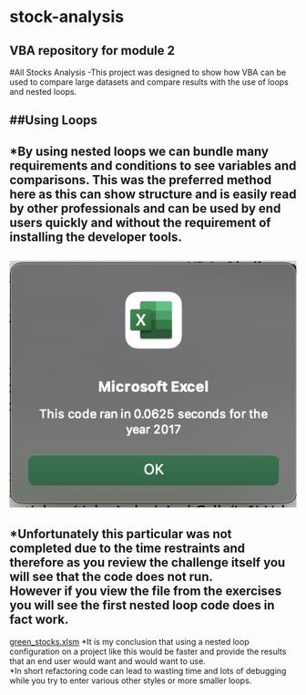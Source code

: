 # stock-analysis
VBA repository for module 2
---
#All Stocks Analysis
-This project was designed to show how VBA can be used to compare large datasets and compare results with the use of loops and nested loops.

##Using Loops
---
*By using nested loops we can bundle many requirements and conditions to see variables and comparisons.  This was the preferred method here as this can show structure and is easily read by other professionals and can be used by end users quickly and without the requirement of installing the developer tools.  
---
![Screen Shot of 2017.png](https://github.com/GrahamNeal13/stock-analysis/blob/main/Screen%20Shot%20of%202017.png)
---
*Unfortunately this particular was not completed due to the time restraints and therefore as you review the challenge itself you will see that the code does not run.  
However if you view the file from the exercises you will see the first nested loop code does in fact work.  
---
[green_stocks.xlsm](https://github.com/GrahamNeal13/stock-analysis/blob/main/green_stocks.xlsm)
*It is my conclusion that using a nested loop configuration on a project like this would be faster and provide the results that an end user would want and would want to use.  
*In short refactoring code can lead to wasting time and lots of debugging while you try to enter various other styles or more smaller loops. 
